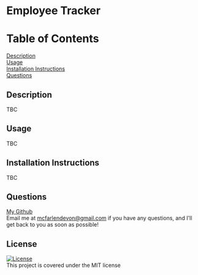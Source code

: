 # Employee Tracker

  # Table of Contents

  [Description](#description) <br>
  [Usage](#usage) <br>
  [Installation Instructions](#install) <br>
  [Questions](#questions) <br>
  
  ## Description <a name="description"></a>
  
  TBC 
  
  ## Usage <a name="usage"></a>

  TBC

  ## Installation Instructions <a name="install"></a>

  TBC

  ## Questions <a name="questions"></a>

  [My Github](https://github.com/DevonMcFarlen) 
  <br>
  Email me at mcfarlendevon@gmail.com if you have any questions, and I'll get back to you as soon as possible!

  ## License
  [![License](https://img.shields.io/badge/License-MIT-yellow.svg)](https://opensource.org/licenses/MIT) <br> This project is covered under the MIT license